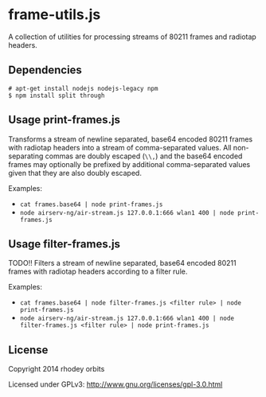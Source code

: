 frame-utils.js
================

A collection of utilities for processing streams of 80211 frames and radiotap headers.

Dependencies
---------------------------
`# apt-get install nodejs nodejs-legacy npm`  
`$ npm install split through`

Usage print-frames.js
---------------------------
Transforms a stream of newline separated, base64 encoded 80211 frames with radiotap headers into a
stream of comma-separated values. All non-separating commas are doubly escaped (`\\,`) and the
base64 encoded frames may optionally be prefixed by additional comma-separated values given that
they are also doubly escaped.  
  
Examples:  
  + `cat frames.base64 | node print-frames.js`  
  + `node airserv-ng/air-stream.js 127.0.0.1:666 wlan1 400 | node print-frames.js`

Usage filter-frames.js
---------------------------
TODO!! Filters a stream of newline separated, base64 encoded 80211 frames with radiotap headers
according to a filter rule.  
  
Examples:  
  + `cat frames.base64 | node filter-frames.js <filter rule> | node print-frames.js`  
  + `node airserv-ng/air-stream.js 127.0.0.1:666 wlan1 400 | node filter-frames.js <filter rule> | node print-frames.js`

License
---------------------------
Copyright 2014 rhodey orbits  

Licensed under GPLv3: http://www.gnu.org/licenses/gpl-3.0.html